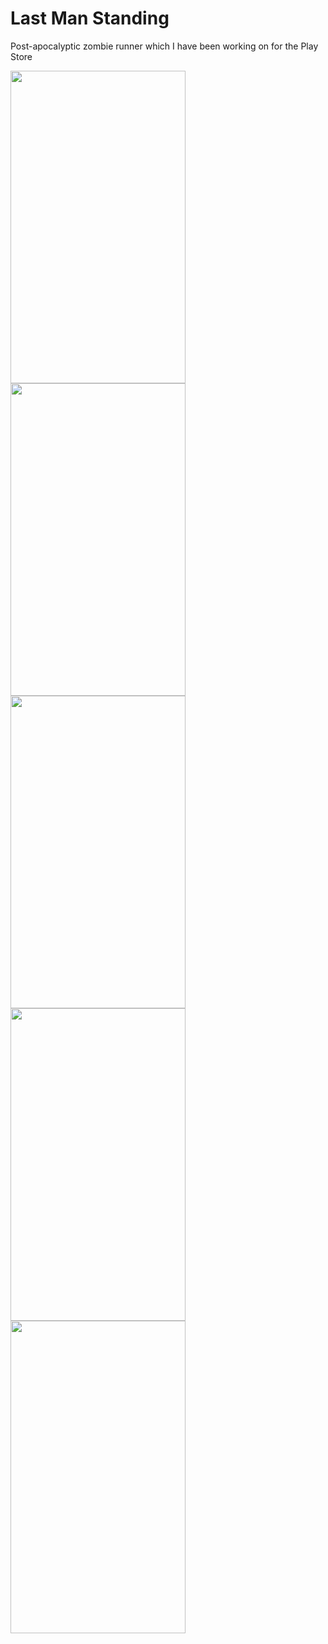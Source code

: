 # Last Man Standing

Post-apocalyptic zombie runner which I have been working on for the Play Store

<img src="Screenshots/ss_1.jpg" width="280" height="500">    
<img src="Screenshots/ss_2.jpg" width="280" height="500">
<img src="Screenshots/ss_3.jpg" width="280" height="500">
<img src="Screenshots/ss_4.jpg" width="280" height="500">
<img src="Screenshots/ss_5.jpg" width="280" height="500">  



